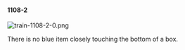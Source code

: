 #### 1108-2
![train-1108-2-0.png](https://github.com/lil-lab/nlvr/raw/master/nlvr/train/images/68/train-1108-2-0.png "train-1108-2-0.png")

There is no blue item closely touching the bottom of a box.